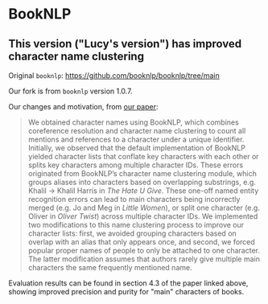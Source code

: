 # BookNLP

## This version ("Lucy's version") has improved character name clustering 

Original `booknlp`: https://github.com/booknlp/booknlp/tree/main

Our fork is from `booknlp` version 1.0.7. 

Our changes and motivation, from [our paper](https://culturalanalytics.org/article/131682-racial-and-ethnic-representation-in-literature-taught-in-us-high-schools): 

> We obtained character names using BookNLP, which combines coreference resolution and character name clustering to count all mentions and references to a character under a unique identifier. Initially, we observed that the default implementation of BookNLP yielded character lists that conflate key characters with each other or splits key characters among multiple character IDs. These errors originated from BookNLP’s character name clustering module, which groups aliases into characters based on overlapping substrings, e.g. Khalil -> Khalil Harris in *The Hate U Give*. These one-off named entity recognition errors can lead to main characters being incorrectly merged (e.g. Jo and Meg in *Little Women*), or split one character (e.g. Oliver in *Oliver Twist*) across multiple character IDs. We implemented two modifications to this name clustering process to improve our character lists: first, we avoided grouping characters based on overlap with an alias that only appears once, and second, we forced popular proper names of people to only be attached to one character. The latter modification assumes that authors rarely give multiple main characters the same frequently mentioned name.

Evaluation results can be found in section 4.3 of the paper linked above, showing improved precision and purity for "main" characters of books. 
